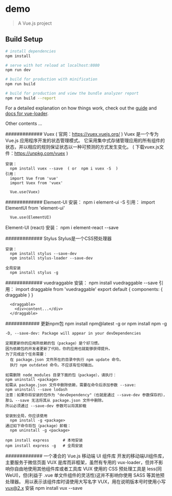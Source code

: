 # demo

> A Vue.js project

## Build Setup

``` bash
# install dependencies
npm install

# serve with hot reload at localhost:8080
npm run dev

# build for production with minification
npm run build

# build for production and view the bundle analyzer report
npm run build --report
```

For a detailed explanation on how things work, check out the [guide](http://vuejs-templates.github.io/webpack/) and [docs for vue-loader](http://vuejs.github.io/vue-loader).


Other contents ...

#############
  Vuex  ( 官网：https://vuex.vuejs.org/ )
    Vuex 是一个专为 Vue.js 应用程序开发的状态管理模式。
    它采用集中式存储管理应用的所有组件的状态，并以相应的规则保证状态以一种可预测的方式发生变化。
    ( 下载vuex.js文件：https://unpkg.com/vuex )

    安装：
      npm install vuex --save  ( or  npm i vuex -S  )
    引用：
      import Vue from 'vue'
      import Vuex from 'vuex'

      Vue.use(Vuex)
  
#############
  Element-UI
    安装：
      npm i element-ui -S
    引用：
      import ElementUI from 'element-ui'

      Vue.use(ElementUI)


  Element-UI (react)
    安装：
      npm i element-react --save

  
#############
  Stylus
    Stylus是一个CSS预处理器

    安装：
      npm install stylus --save-dev
      npm install stylus-loader --save-dev

    全局安装
      npm install stylus -g


#############
  vuedraggable
    安装：
      npm install vuedraggable --save
    引用：
      import draggable from 'vuedraggable'
      export default {
        components: { 
          draggable
        }
      }

      <draggable>
        <div>content...</div>
      </draggable>


############
  更新npm包
  npm install npm@latest -g      or 
  npm install npm -g

    -D, --save-dev: Package will appear in your devDependencies

    定期更新你的应用所依赖的包（package）是个好习惯。
    因为依赖包的开发者更新了代码，你的应用也就能够获得提升。
    为了完成这个任务需要：
      在 package.json 文件所在的目录中执行 npm update 命令。
      执行 npm outdated 命令。不应该有任何输出。

    如需删除 node_modules 目录下面的包（package），请执行：
    npm uninstall <package>
    如需从 package.json 文件中删除依赖，需要在命令后添加参数 --save:
    npm uninstall --save lodash
    注意：如果你将安装的包作为 "devDependency"（也就是通过 --save-dev 参数保存的），
    那么 --save 无法将其从 package.json 文件中删除。
    所以必须通过 --save-dev 参数可以将其卸载

    安装到全局，你应该使用 
      npm install -g <package>
    通过如下命令将包（package）卸载：
      npm uninstall -g <package>

    npm install express      # 本地安装
    npm install express -g   # 全局安装


  
#############
  一个凑合的 Vue.js 移动端 UI 组件库
  开发的移动端UI组件库，主要服务于微信页面
  VUX 是库而非框架，虽然有专用的 vux-loader，但并不影响你自由地使用其他组件库或者工具库
  VUX 使用的 CSS 预处理工具是 less(同 WeUI)，但(利益于 .vue 单文件组件的灵活性)这并不影响你使用 SASS 等其他预处理器。
  用以表示该组件库时请使用大写名字 VUX，用在说明版本号时使用小写 vux@2.x
  安装
      npm install vux --save
  